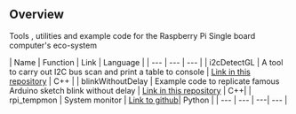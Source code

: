 

## Overview

Tools , utilities and example code for the Raspberry Pi Single board computer's eco-system

| Name | Function | Link | Language |
| --- | --- | --- |
| i2cDetectGL | A tool to carry out I2C bus scan and print a table to console | [Link in this repository](src/i2cdetect/i2cdetect.md) | C++ |
| blinkWithoutDelay | Example code to replicate famous Arduino sketch blink without delay | [Link in this repository](src/blinkWithoutDelay/blinkWithoutDelay.md) |  C++|
| rpi_tempmon | System monitor | [Link to github](https://github.com/gavinlyonsrepo/raspberrypi_tempmon)| Python |
| --- | --- | ---|  --- |
